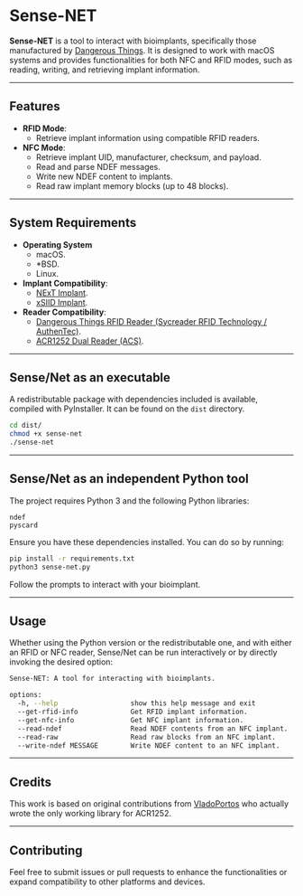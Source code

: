 # Sense-NET

**Sense-NET** is a tool to interact with bioimplants, specifically those manufactured by [Dangerous Things](https://dangerousthings.com/). It is designed to work with macOS systems and provides functionalities for both NFC and RFID modes, such as reading, writing, and retrieving implant information.

---

## Features

- **RFID Mode**:
  - Retrieve implant information using compatible RFID readers.
- **NFC Mode**:
  - Retrieve implant UID, manufacturer, checksum, and payload.
  - Read and parse NDEF messages.
  - Write new NDEF content to implants.
  - Read raw implant memory blocks (up to 48 blocks).

---

## System Requirements

- **Operating System** 
  - macOS.
  - *BSD.
  - Linux.
- **Implant Compatibility**:
  - [NExT Implant](https://dangerousthings.com/product/next/).
  - [xSIID Implant](https://dangerousthings.com/product/xsiid/).
- **Reader Compatibility**:
  - [Dangerous Things RFID Reader (Sycreader RFID Technology / AuthenTec)](https://dangerousthings.com/product/kbr1/).
  - [ACR1252 Dual Reader (ACS)](https://www.acs.com.hk/en/products/342/acr1252u-usb-nfc-reader-iii-nfc-forum-certified-reader/).

---

## Sense/Net as an executable

A redistributable package with dependencies included is available, compiled with PyInstaller. It can be found on the `dist` directory.

```bash
cd dist/
chmod +x sense-net
./sense-net
```

---

## Sense/Net as an independent Python tool

The project requires Python 3 and the following Python libraries:

```
ndef
pyscard
```

Ensure you have these dependencies installed. You can do so by running:

```bash
pip install -r requirements.txt
python3 sense-net.py
```

Follow the prompts to interact with your bioimplant.

---

## Usage

Whether using the Python version or the redistributable one, and with either an RFID or NFC reader, Sense/Net can be run interactively or by directly invoking the desired option:

```bash
Sense-NET: A tool for interacting with bioimplants.

options:
  -h, --help                  show this help message and exit
  --get-rfid-info             Get RFID implant information.
  --get-nfc-info              Get NFC implant information.
  --read-ndef                 Read NDEF contents from an NFC implant.
  --read-raw                  Read raw blocks from an NFC implant.
  --write-ndef MESSAGE        Write NDEF content to an NFC implant.

```

---

## Credits

This work is based on original contributions from [VladoPortos](https://github.com/VladoPortos) who actually wrote the only working library for ACR1252.

---

## Contributing

Feel free to submit issues or pull requests to enhance the functionalities or expand compatibility to other platforms and devices.